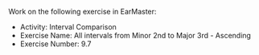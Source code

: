 Work on the following exercise in EarMaster:
- Activity: Interval Comparison
- Exercise Name: All intervals from Minor 2nd to Major 3rd - Ascending
- Exercise Number: 9.7
